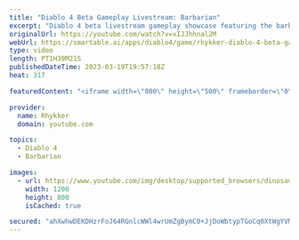 ```yaml
---
title: "Diablo 4 Beta Gameplay Livestream: Barbarian"
excerpt: "Diablo 4 beta livestream gameplay showcase featuring the barbarian - necromancer and druid classes coming in later videos."
originalUrl: https://youtube.com/watch?v=xIJJhhnal2M
webUrl: https://smartable.ai/apps/diablo4/game/rhykker-diablo-4-beta-gameplay-livestream-barbarian/
type: video
length: PT1H39M21S
publishedDateTime: 2023-03-19T19:57:18Z
heat: 317

featuredContent: "<iframe width=\"800\" height=\"500\" frameborder=\"0\" src=\"https://www.youtube.com/embed/xIJJhhnal2M\" allow=\"accelerometer; autoplay; encrypted-media; gyroscope; picture-in-picture\" allowfullscreen></iframe>"

provider:
  name: Rhykker
  domain: youtube.com

topics:
  - Diablo 4
  - Barbarian

images:
  - url: https://www.youtube.com/img/desktop/supported_browsers/dinosaur.png
    width: 1200
    height: 800
    isCached: true

secured: "ahXwhwDEKDHzrFoJ64RGnlcWWl4wrUmZgBymC0+JjDoWbtypTGoCq0XtWgYVMwrqJUjDcRR04hzosEhtKC8LrdMUqyfhsqH9m8HCO/ih4orwn4ayGGNV/uYKQ7VTIeR/3KkK3js9U6Ey/X9PRR8U6HblbDLGMg7v38P5Zjmfmn189Vn/MtdqHr4qlF6LjUFti2ye9XX0Yyt3ERqe4QWV3QeDhfvWZMgUSqBYbaAla7QJd6gTfnViOfVq8Me9SAYGRcNGFXGooDFSGbzdvSNXEIHqE7O6VzVxGiQbgZx8ScFOR0XvgYtqLE/pPJ11frGTTeknLK46Fqfn4ksLpuv1/OD+HC6ZmlBWfVA+x3yFRgfu6/XXV0M6oEHo92twZ9SGRvwv1ZrKcfcbKFu9ZCYFOjx3nRqLtgkwQ9XhNLlAQUA=;DlUGp6emE/IbxC5qfkXJqw=="
---
```



